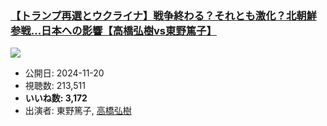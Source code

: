 ### [【トランプ再選とウクライナ】戦争終わる？それとも激化？北朝鮮参戦...日本への影響【高橋弘樹vs東野篤子】](https://www.youtube.com/watch?v=fSpOo2gXvA4)
[![](https://img.youtube.com/vi/fSpOo2gXvA4/sddefault.jpg)](https://www.youtube.com/watch?v=fSpOo2gXvA4)
-   公開日: 2024-11-20
-   視聴数: 213,511
-   **いいね数: 3,172**
-   出演者: 東野篤子, [高橋弘樹](/rehacq_fan/people/高橋弘樹 "wikilink")

